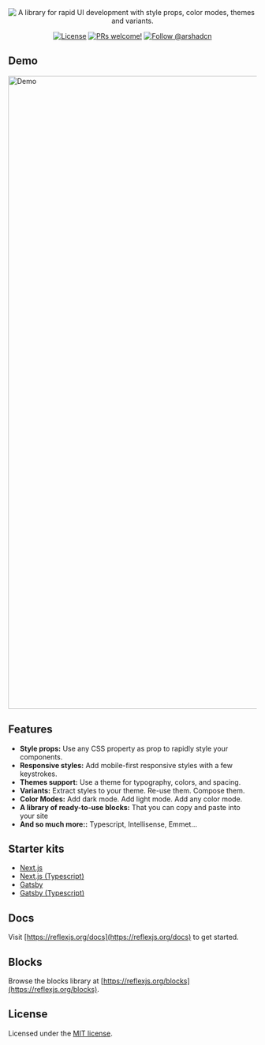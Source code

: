 <div align="center">
  <img src="https://user-images.githubusercontent.com/124599/114730531-031c5680-9d52-11eb-8255-7fcfcc0c9828.jpg" alt="A library for rapid UI development with style props, color modes, themes and variants." />
</div>

<p align="center">
  <a href="https://github.com/reflexjs/reflex/blob/master/LICENSE"><img src="https://img.shields.io/npm/l/@arshad/gatsby-theme-phoenix.svg" alt="License"></a>
  <a href="https://github.com/reflexjs/reflex/pulls"><img src="https://img.shields.io/badge/PRs-welcome-brightgreen.svg" alt="PRs welcome!" /></a>
  <a href="https://twitter.com/arshadcn"><img src="https://img.shields.io/badge/Follow-%40arshadcn-1da1f2" alt="Follow @arshadcn" /></a>
</p>

## Demo

<img src="/assets/reflexjs-demo-1080.gif" width="1280" alt="Demo" />

## Features

- **Style props:** Use any CSS property as prop to rapidly style your components.
- **Responsive styles:** Add mobile-first responsive styles with a few keystrokes.
- **Themes support:** Use a theme for typography, colors, and spacing.
- **Variants:** Extract styles to your theme. Re-use them. Compose them.
- **Color Modes:** Add dark mode. Add light mode. Add any color mode.
- **A library of ready-to-use blocks:** That you can copy and paste into your site
- **And so much more::** Typescript, Intellisense, Emmet...

## Starter kits

- [Next.js](https://github.com/reflexjs/nextjs-starter)
- [Next.js (Typescript)](https://github.com/reflexjs/nextjs-starter-typescript)
- [Gatsby](https://github.com/reflexjs/gatsby-starter)
- [Gatsby (Typescript)](https://github.com/reflexjs/gatsby-starter-typescript)

## Docs

Visit [https://reflexjs.org/docs](https://reflexjs.org/docs) to get started.

## Blocks

Browse the blocks library at [https://reflexjs.org/blocks](https://reflexjs.org/blocks).

## License

Licensed under the [MIT license](https://github.com/reflexjs/reflex/blob/master/LICENSE).
